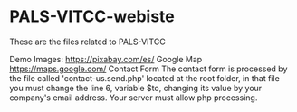 # PALS-VITCC-webiste
These are the files related to PALS-VITCC

Demo Images: https://pixabay.com/es/
Google Map https://maps.google.com/
Contact Form The contact form is processed by the file called 'contact-us.send.php' located at the root folder, in that file you must change the line 6, variable $to, changing its value by your company's email address.
Your server must allow php processing.
